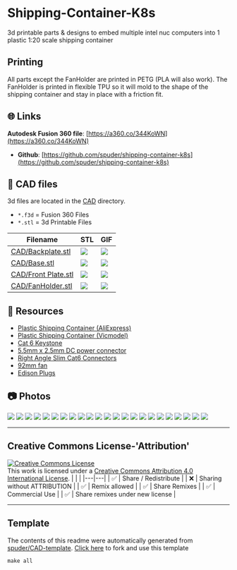 
# Shipping-Container-K8s

3d printable parts & designs to embed multiple intel nuc computers into 1 plastic 1:20 scale shipping container

## Printing

All parts except the FanHolder are printed in PETG (PLA will also work).
The FanHolder is printed in flexible TPU so it will mold to the shape of the shipping container and stay in place with a friction fit. 



## :globe_with_meridians: Links


**Autodesk Fusion 360 file**: [https://a360.co/344KoWN](https://a360.co/344KoWN)


- **Github**: [https://github.com/spuder/shipping-container-k8s](https://github.com/spuder/shipping-container-k8s)

## :triangular_ruler: CAD files

3d files are located in the [CAD](./CAD) directory.
- `*.f3d` = Fusion 360 Files
- `*.stl` = 3d Printable Files

| Filename | STL | GIF | 
| --- | --- | --- | 
| [CAD/Backplate.stl](./CAD%2FBackplate.stl) | ![](./CAD%2FBackplate.stl.png) | ![](./CAD%2FBackplate.stl.gif) | 
| [CAD/Base.stl](./CAD%2FBase.stl) | ![](./CAD%2FBase.stl.png) | ![](./CAD%2FBase.stl.gif) | 
| [CAD/Front Plate.stl](./CAD%2FFront%20Plate.stl) | ![](./CAD%2FFront%20Plate.stl.png) | ![](./CAD%2FFront%20Plate.stl.gif) | 
| [CAD/FanHolder.stl](./CAD%2FFanHolder.stl) | ![](./CAD%2FFanHolder.stl.png) | ![](./CAD%2FFanHolder.stl.gif) | 

## :notebook: Resources
- [Plastic Shipping Container (AliExpress)](https://www.aliexpress.com/item/1005001604891498.html?spm=a2g0o.productlist.0.0.2d5163bcp5OUN7&algo_pvid=c77774b4-caca-4aa1-95c4-54176b63355e&algo_exp_id=c77774b4-caca-4aa1-95c4-54176b63355e-0&pdp_ext_f=%7B%22sku_id%22%3A%2212000016984381236%22%7D&pdp_pi=-1%3B43.91%3B-1%3B-1%400%3BUSD%3Bsearch-mainSearch)
- [Plastic Shipping Container (Vicmodel)](https://www.vicmodel.com/product-page/1-20-scale-shipping-container-scale-model)
- [Cat 6 Keystone](https://www.amazon.com/gp/product/B09F9C8DB1/ref=ppx_yo_dt_b_asin_title_o05_s00?ie=UTF8&psc=1)
- [5.5mm x 2.5mm DC power connector](https://www.amazon.com/gp/product/B08Z6WWGV7/ref=ppx_yo_dt_b_asin_title_o07_s00?ie=UTF8&psc=1)
- [Right Angle Slim Cat6 Connectors](https://www.amazon.com/gp/product/B076PKMQLH/ref=ppx_yo_dt_b_asin_title_o08_s00?ie=UTF8&psc=1)
- [92mm fan](https://www.amazon.com/gp/product/B00NMXE90E/ref=ppx_yo_dt_b_asin_title_o09_s00?ie=UTF8&psc=1)
- [Edison Plugs](https://www.amazon.com/gp/product/B078PFFL46/ref=ppx_yo_dt_b_asin_title_o09_s00?ie=UTF8&psc=1)

## :camera: Photos
![](photos%2FIMG_0865.jpeg)
![](photos%2FIMG_0780%202.jpeg)
![](photos%2FScreen%20Shot%202021-12-28%20at%202.15.23%20PM.png)
![](photos%2FIMG_0868.jpeg)
![](photos%2FIMG_1127.jpeg)
![](photos%2FIMG_1116.jpeg)
![](photos%2FIMG_0766.jpeg)
![](photos%2FIMG_1120.jpeg)
![](photos%2FIMG_1121.jpeg)
![](photos%2FIMG_1117.jpeg)
![](photos%2FIMG_1114.jpeg)
![](photos%2FIMG_1122.jpeg)
![](photos%2FIMG_1119.jpeg)
![](photos%2FIMG_1123.jpeg)
![](photos%2FIMG_1115.jpeg)
![](photos%2FIMG_1124.jpeg)
![](photos%2FIMG_0867.jpeg)
![](photos%2FIMG_0778%202.jpeg)
![](photos%2FIMG_1128.jpeg)
![](photos%2Fcropped)
![](photos%2FIMG_1129.jpeg)
![](photos%2FIMG_0866.jpeg)
![](photos%2FIMG_1125.jpeg)

---

## Creative Commons License-'Attribution'
<a rel="license" href="http://creativecommons.org/licenses/by/4.0/"><img alt="Creative Commons License" style="border-width:0" src="https://i.creativecommons.org/l/by/4.0/88x31.png" /></a><br />This work is licensed under a <a rel="license" href="http://creativecommons.org/licenses/by/4.0/">Creative Commons Attribution 4.0 International License</a>.
|  |  | 
|---|---|
| :white_check_mark: | Share / Redistribute | 
| :x: | Sharing without ATTRIBUTION |
| :white_check_mark: | Remix allowed | 
| :white_check_mark: | Share Remixes | 
| :white_check_mark: | Commercial Use | 
| :white_check_mark: | Share remixes under new license | 


---
## Template
The contents of this readme were automatically generated from [spuder/CAD-template](https://github.com/spuder/CAD-template). 
[Click here](https://github.com/spuder/CAD-template/generate) to fork and use this template

```
make all
```